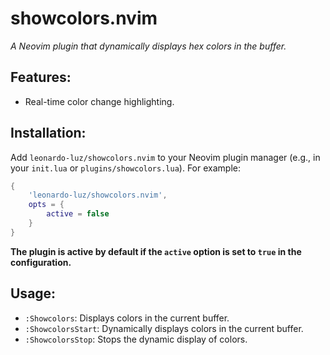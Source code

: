 # showcolors.nvim

*A Neovim plugin that dynamically displays hex colors in the buffer.*

## **Features:**

* Real-time color change highlighting.

## **Installation:**

Add `leonardo-luz/showcolors.nvim` to your Neovim plugin manager (e.g., in your `init.lua` or `plugins/showcolors.lua`).  For example:

```lua
{ 
    'leonardo-luz/showcolors.nvim',
    opts = {
        active = false
    }
}
```

**The plugin is active by default if the `active` option is set to `true` in the configuration.**

## **Usage:**

* `:Showcolors`: Displays colors in the current buffer.
* `:ShowcolorsStart`: Dynamically displays colors in the current buffer.
* `:ShowcolorsStop`: Stops the dynamic display of colors.
